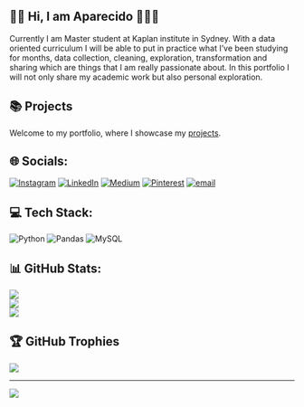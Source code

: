 ## 👋🏿 Hi, I am Aparecido 👨🏿‍💻
Currently I am Master student at Kaplan institute in Sydney. With a data oriented curriculum I will be able to put in practice what I’ve been studying for months, data collection, cleaning, exploration, transformation and sharing which are things that I am really passionate about. In this portfolio I will not only share my academic work but also personal exploration.

## 📚 Projects
Welcome to my portfolio, where I showcase my [projects](https://github.com/Aparecido-Junior?tab=repositories).

## 🌐 Socials:
[![Instagram](https://img.shields.io/badge/Instagram-%23E4405F.svg?logo=Instagram&logoColor=white)](https://instagram.com/its_cido) 
[![LinkedIn](https://img.shields.io/badge/LinkedIn-%230077B5.svg?logo=linkedin&logoColor=white)](https://linkedin.com/in/in/aparecido-jose-dias-junior-1aa906343) 
[![Medium](https://img.shields.io/badge/Medium-12100E?logo=medium&logoColor=white)](https://medium.com/@https://medium.com/me/stories/public) 
[![Pinterest](https://img.shields.io/badge/Pinterest-%23E60023.svg?logo=Pinterest&logoColor=white)](https://pinterest.com/https://pin.it/2Gf6c7fiT) 
[![email](https://img.shields.io/badge/Email-D14836?logo=gmail&logoColor=white)](mailto:aparecido.jfilho@outloook.com) 

## 💻 Tech Stack:
![Python](https://img.shields.io/badge/python-3670A0?style=for-the-badge&logo=python&logoColor=ffdd54) 
![Pandas](https://img.shields.io/badge/pandas-%23150458.svg?style=for-the-badge&logo=pandas&logoColor=white) 
![MySQL](https://img.shields.io/badge/mysql-4479A1.svg?style=for-the-badge&logo=mysql&logoColor=white)

## 📊 GitHub Stats:
![](https://github-readme-stats.vercel.app/api?username=Aparecido-Junior&theme=dark&hide_border=false&include_all_commits=false&count_private=true)<br/>
![](https://nirzak-streak-stats.vercel.app/?user=Aparecido-Junior&theme=dark&hide_border=false)<br/>
![](https://github-readme-stats.vercel.app/api/top-langs/?username=Aparecido-Junior&theme=dark&hide_border=false&include_all_commits=false&count_private=true&layout=compact)

## 🏆 GitHub Trophies
![](https://github-profile-trophy.vercel.app/?username=Aparecido-Junior&theme=dark&no-frame=false&no-bg=false&margin-w=4)

---
[![](https://visitcount.itsvg.in/api?id=Aparecido-Junior&icon=0&color=0)](https://visitcount.itsvg.in)

<!-- Proudly created with GPRM ( https://gprm.itsvg.in ) -->

<!--
### Hi, I am Aparecido 👋🏿👨🏾‍🏫🧑🏾‍💻

> ![Image](https://github.com/user-attachments/assets/12b58ba5-40d3-457c-8bba-043c275f48a9)

I am currently a Master’s student at Kaplan Institute in Sydney. With a data-oriented curriculum, I am putting into practice what I have been studying for months: data collection, cleaning, exploration, transformation, and sharing — areas I am truly passionate about. In this portfolio, I share not only my academic work but also personal projects that reflect my journey into the data world.

## 📚 Projects
Welcome to my portfolio, where I showcase my [projects](https://github.com/Aparecido-Junior?tab=repositories).

## 👋🏻 Connect with Me
- [LinkedIn Profile](https://www.linkedin.com/in/aparecido-jose-dias-junior-1aa906343)
--!>


<!--
**Aparecido-Junior/Aparecido-Junior** is a ✨ _special_ ✨ repository because its `README.md` (this file) appears on your GitHub profile.

Here are some ideas to get you started:

- 🔭 I’m currently working on
- 🌱 I’m currently learning ...
- 👯 I’m looking to collaborate on ...
- 🤔 I’m looking for help with ...
- 💬 Ask me about ...
- 📫 How to reach me: ...
- 😄 Pronouns: He/ His
= ⚡ Fun fact: Recently trying to cook brazilian dishes since I live in Australia. 
-->

<!--
<picture>
  <source
    srcset="https://github-readme-stats.vercel.app/api?username=Aparecido-Junior&show_icons=true&theme=dark"
    media="(prefers-color-scheme: dark)"
  />
  <source
    srcset="https://github-readme-stats.vercel.app/api?username=Aparecido-Junior&show_icons=true"
    media="(prefers-color-scheme: light), (prefers-color-scheme: no-preference)"
  />
  <img src="https://github-readme-stats.vercel.app/api?username=Aparecido-Junior&show_icons=true" />
</picture>

dois links uteis
https://github.com/anuraghazra/github-readme-stats/blob/master/readme.md#deploy-on-your-own-vercel-instance
https://www.youtube.com/watch?v=TsaLQAetPLU
-->
